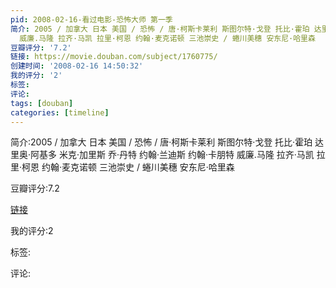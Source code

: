 ```yaml
---
pid: 2008-02-16-看过电影-恐怖大师 第一季
简介: 2005 / 加拿大 日本 美国 / 恐怖 / 唐·柯斯卡莱利 斯图尔特·戈登 托比·霍珀 达里奥·阿基多 米克·加里斯 乔·丹特 约翰·兰迪斯 约翰·卡朋特
  威廉.马隆 拉齐·马凯 拉里·柯恩 约翰·麦克诺顿 三池崇史 / 蜷川美穗 安东尼·哈里森
豆瓣评分: '7.2'
链接: https://movie.douban.com/subject/1760775/
创建时间: '2008-02-16 14:50:32'
我的评分: '2'
标签:
评论:
tags: [douban]
categories: [timeline]
---
```

简介:2005 / 加拿大 日本 美国 / 恐怖 / 唐·柯斯卡莱利 斯图尔特·戈登 托比·霍珀 达里奥·阿基多 米克·加里斯 乔·丹特 约翰·兰迪斯 约翰·卡朋特 威廉.马隆 拉齐·马凯 拉里·柯恩 约翰·麦克诺顿 三池崇史 / 蜷川美穗 安东尼·哈里森

豆瓣评分:7.2

[链接](https://movie.douban.com/subject/1760775/)

我的评分:2

标签:

评论:

